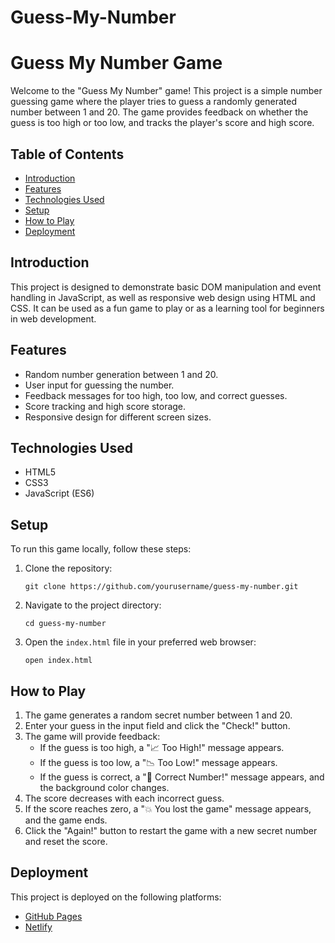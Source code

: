 # Guess-My-Number
<h1>Guess My Number Game</h1>
<p>Welcome to the "Guess My Number" game! This project is a simple number guessing game where the player tries to guess a randomly generated number between 1 and 20. The game provides feedback on whether the guess is too high or too low, and tracks the player's score and high score.</p>
<h2>Table of Contents</h2>
<ul>
  <li><a href="#introduction">Introduction</a></li>
  <li><a href="#features">Features</a></li>
  <li><a href="#technologies-used">Technologies Used</a></li>
  <li><a href="#setup">Setup</a></li>
  <li><a href="#how-to-play">How to Play</a></li>
  <li><a href="#deployment">Deployment</a></li>
</ul>

<h2 id="introduction">Introduction</h2>
<p>This project is designed to demonstrate basic DOM manipulation and event handling in JavaScript, as well as responsive web design using HTML and CSS. It can be used as a fun game to play or as a learning tool for beginners in web development.</p>

<h2 id="features">Features</h2>
<ul>
  <li>Random number generation between 1 and 20.</li>
  <li>User input for guessing the number.</li>
  <li>Feedback messages for too high, too low, and correct guesses.</li>
  <li>Score tracking and high score storage.</li>
  <li>Responsive design for different screen sizes.</li>
</ul>

<h2 id="technologies-used">Technologies Used</h2>
<ul>
  <li>HTML5</li>
  <li>CSS3</li>
  <li>JavaScript (ES6)</li>
</ul>

<h2 id="setup">Setup</h2>
<p>To run this game locally, follow these steps:</p>
<ol>
  <li>Clone the repository:
    <pre><code>git clone https://github.com/yourusername/guess-my-number.git</code></pre>
  </li>
  <li>Navigate to the project directory:
    <pre><code>cd guess-my-number</code></pre>
  </li>
  <li>Open the <code>index.html</code> file in your preferred web browser:
    <pre><code>open index.html</code></pre>
  </li>
</ol>

<h2 id="how-to-play">How to Play</h2>
<ol>
  <li>The game generates a random secret number between 1 and 20.</li>
  <li>Enter your guess in the input field and click the "Check!" button.</li>
  <li>The game will provide feedback:
    <ul>
      <li>If the guess is too high, a "📈 Too High!" message appears.</li>
      <li>If the guess is too low, a "📉 Too Low!" message appears.</li>
      <li>If the guess is correct, a "🎉 Correct Number!" message appears, and the background color changes.</li>
    </ul>
  </li>
  <li>The score decreases with each incorrect guess.</li>
  <li>If the score reaches zero, a "💥 You lost the game" message appears, and the game ends.</li>
  <li>Click the "Again!" button to restart the game with a new secret number and reset the score.</li>
</ol>
<h2 id="deployment">Deployment</h2>
<p>This project is deployed on the following platforms:</p>
<ul>
  <li><a href="https://gjwebdev7.github.io/Guess-My-Number/">GitHub Pages</a></li>
  <li><a href="https://gjwebdev7.netlify.app/">Netlify</a></li>
</ul>
